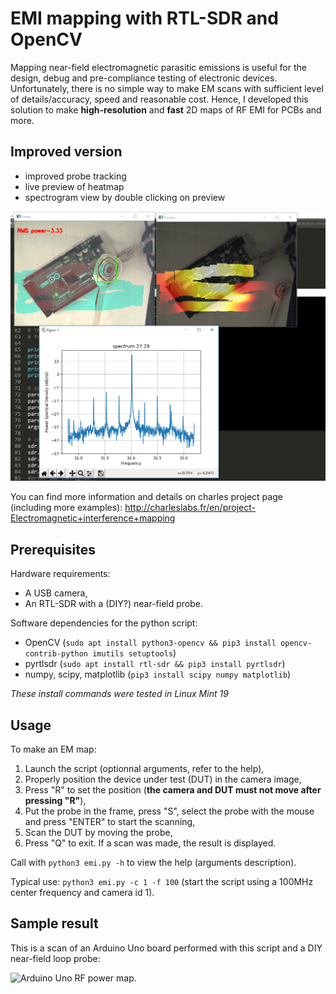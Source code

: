 # EMI mapping with RTL-SDR and OpenCV

Mapping near-field electromagnetic parasitic emissions is useful for the design, debug and pre-compliance testing of electronic devices. Unfortunately, there is no simple way to make EM scans with sufficient level of details/accuracy, speed and reasonable cost. Hence, I developed this solution to make **high-resolution** and **fast** 2D maps of RF EMI for PCBs and more.

## Improved version
* improved probe tracking
* live preview of heatmap
* spectrogram view by double clicking on preview

![Arduino Mega RF power map.](https://raw.githubusercontent.com/cfretter/EMI_mapper/master/output/specview.PNG)


You can find more information and details on charles project page (including more examples): http://charleslabs.fr/en/project-Electromagnetic+interference+mapping

## Prerequisites

Hardware requirements:
* A USB camera,
* An RTL-SDR with a (DIY?) near-field probe.

Software dependencies for the python script:
* OpenCV (`sudo apt install python3-opencv && pip3 install opencv-contrib-python imutils setuptools`)
* pyrtlsdr (`sudo apt install rtl-sdr && pip3 install pyrtlsdr`)
* numpy, scipy, matplotlib (`pip3 install scipy numpy matplotlib`)

*These install commands were tested in Linux Mint 19*

## Usage

To make an EM map:
1. Launch the script (optionnal arguments, refer to the help),
2. Properly position the device under test (DUT) in the camera image,
3. Press "R" to set the position (**the camera and DUT must not move after pressing "R"**),
4. Put the probe in the frame, press "S", select the probe with the mouse and press "ENTER" to start the scanning,
5. Scan the DUT by moving the probe,
6. Press "Q" to exit. If a scan was made, the result is displayed.

Call with `python3 emi.py -h` to view the help (arguments description).

Typical use: `python3 emi.py -c 1 -f 100` (start the script using a 100MHz center frequency and camera id 1).

## Sample result

This is a scan of an Arduino Uno board performed with this script and a DIY near-field loop probe:

![Arduino Uno RF power map.](https://raw.githubusercontent.com/CGrassin/EMI_mapper/master/output/Arduino_Uno.png)